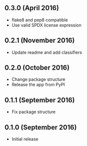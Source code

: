 0.3.0 (April 2016)
------------------

- flake8 and pep8 compatible
- Use valid SPDX license expression 

0.2.1 (November 2016)
---------------------

- Update readme and add classifiers

0.2.0 (October 2016)
--------------------

- Change package structure
- Release the app from PyPI

0.1.1 (September 2016)
----------------------

- Fix package structure

0.1.0 (September 2016)
----------------------

- Initial release